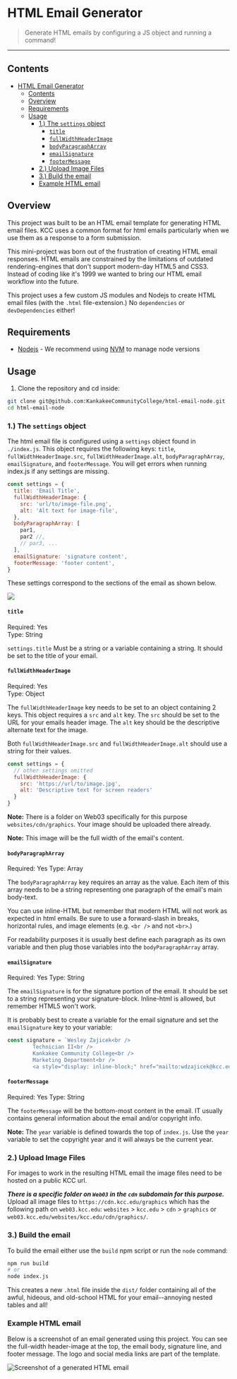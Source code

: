 # HTML Email Generator

> Generate HTML emails by configuring a JS object and running a command!

-----

## Contents

- [HTML Email Generator](#html-email-generator)
  - [Contents](#contents)
  - [Overview](#overview)
  - [Requirements](#requirements)
  - [Usage](#usage)
    - [1.) The `settings` object](#1-the-settings-object)
      - [`title`](#title)
      - [`fullWidthHeaderImage`](#fullwidthheaderimage)
      - [`bodyParagraphArray`](#bodyparagrapharray)
      - [`emailSignature`](#emailsignature)
      - [`footerMessage`](#footermessage)
    - [2.) Upload Image Files](#2-upload-image-files)
    - [3.) Build the email](#3-build-the-email)
    - [Example HTML email](#example-html-email)

## Overview

This project was built to be an HTML email template for generating HTML email files. KCC uses a common format for html emails particularly when we use them as a response to a form submission.

This mini-project was born out of the frustration of creating HTML email responses. HTML emails are constrained by the limitations of outdated rendering-engines that don't support modern-day HTML5 and CSS3. Instead of coding like it's 1999 we wanted to bring our HTML email workflow into the future.

This project uses a few custom JS modules and Nodejs to create HTML email files (with the `.html` file-extension.) No `dependencies` or `devDependencies` either!

## Requirements

- [Nodejs](https://nodejs.org/en/) - We recommend using [NVM](https://github.com/nvm-sh/nvm) to manage node versions

## Usage

1. Clone the repository and cd inside:
```bash
git clone git@github.com:KankakeeCommunityCollege/html-email-node.git
cd html-email-node
```

### 1.) The `settings` object

The html email file is configured using a `settings` object found in `./index.js`. This object requires the following keys: `title`, `fullWidthHeaderImage.src`, `fullWidthHeaderImage.alt`, `bodyParagraphArray`, `emailSignature`, and `footerMessage`. You will get errors when running index.js if any settings are missing.

```javascript
const settings = {
  title: 'Email Title',
  fullWidthHeaderImage: {
    src: 'url/to/image-file.png',
    alt: 'Alt text for image-file',
  },
  bodyParagraphArray: [
    par1,
    par2 //,
    // par3, ...
  ],
  emailSignature: 'signature content',
  footerMessage: 'footer content',
}
```

These settings correspond to the sections of the email as shown below.

![](./assets/img/example-generated-email-zones.jpg)

#### `title`

Required: Yes \
Type: String

`settings.title` Must be a string or a variable containing a string. It should be set to the title of your email.

#### `fullWidthHeaderImage`

Required: Yes \
Type: Object

The `fullWidthHeaderImage` key needs to be set to an object containing 2 keys. This object requires a `src` and `alt` key. The `src` should be set to the URL for your emails header image. The `alt` key should be the descriptive alternate text for the image.

Both `fullWidthHeaderImage.src` and `fullWidthHeaderImage.alt` should use a string for their values.

```javascript
const settings = {
  // other settings omitted
  fullWidthHeaderImage: {
    src: 'https://url/to/image.jpg',
    alt: 'Descriptive text for screen readers'
  }
}
```

**Note:** There is a folder on Web03 specifically for this purpose `websites/cdn/graphics`. Your image should be uploaded there already.

**Note:** This image will be the full width of the email's content.

#### `bodyParagraphArray`

Required: Yes
Type: Array

The `bodyParagraphArray` key requires an array as the value. Each item of this array needs to be a string representing one paragraph of the email's main body-text.

You can use inline-HTML but remember that modern HTML will not work as expected in html emails. Be sure to use a forward-slash in breaks, horizontal rules, and image elements (e.g. `<br />` and not `<br>`.)

For readability purposes it is usually best define each paragraph as its own  variable and then plug those variables into the `bodyParagraphArray` array.

#### `emailSignature`

Required: Yes
Type: String

The `emailSignature` is for the signature portion of the email. It should be set to a string representing your signature-block. Inline-html is allowed, but remember HTML5 won't work.

It is probably best to create a variable for the email signature and set the `emailSignature` key to your variable:
```javascript
const signature = `Wesley Zajicek<br />
        Technician II<br />
        Kankakee Community College<br />
        Marketing Department<br />
        <a style="display: inline-block;" href="mailto:wdzajicek@kcc.edu">wdzajicek@kcc.edu</a>`;
```

#### `footerMessage`

Required: Yes
Type: String

The `footerMessage` will be the bottom-most content in the email. IT usually contains general information about the email and/or copyright info.

**Note:** The `year` variable is defined towards the top of `index.js`. Use the `year` variable to set the copyright year and it will always be the current year.

### 2.) Upload Image Files

For images to work in the resulting HTML email the image files need to be hosted on a public KCC url.

__*There is a specific folder on `Web03` in the `cdn` subdomain for this purpose.*__ Upload all image files to `https://cdn.kcc.edu/graphics` which has the following path on `web03.kcc.edu`: `websites` > `kcc.edu` > `cdn` > `graphics` or `web03.kcc.edu/websites/kcc.edu/cdn/graphics/`.

### 3.) Build the email

To build the email either use the `build` npm script or run the `node` command:
```bash
npm run build
# or
node index.js
```

This creates a new `.html` file inside the `dist/` folder containing all of the awful, hideous, and old-school HTML for your email--annoying nested tables and all!

### Example HTML email

Below is a screenshot of an email generated using this project. You can see the full-width header-image at the top, the email body, signature line, and footer message. The logo and social media links are part of the template.

![Screenshot of a generated HTML email](./assets/img/example-generated-email.jpg)
